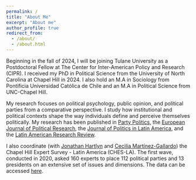 ```yaml
---
permalink: /
title: "About Me"
excerpt: "About me"
author_profile: true
redirect_from: 
  - /about/
  - /about.html
---
```


Beginning in the fall of 2024, I will be joining Tulane University as a Postdoctoral Fellow at The Center for Inter-American Policy and Research (CIPR). I received my PhD in Political Science from the University of North Carolina at Chapel Hill in 2024. I also hold an M.A in Sociology from Pontificia Universidad Católica de Chile and an M.A in Political Science from UNC-Chapel Hill.

My research focuses on political psychology, public opinion, and political parties from a comparative perspective. I study how institutional and political contexts shape the way individuals define and perceive themselves politically. My research has been published in <a href="https://journals.sagepub.com/doi/abs/10.1177/13540688221090604"> Party Politics</a>, the  <a href="http://doi.org/10.1111/1475-6765.12638"> European Journal of Political Research</a>, the <a href="https://journals.sagepub.com/doi/full/10.1177/1866802X211069378"> Journal of Politics in Latin America</a>, and the <a href="https://www.cambridge.org/core/journals/latin-american-research-review/article/ideological-preferences-and-evolution-of-the-religious-cleavage-in-chile-19982014/595F537E6D72FE5FE8D434D9D975172A"> Latin American Research Review</a>.

I also coordinate (with <a href="https://hartlyn.web.unc.edu/">Jonathan Hartlyn</a> and <a href="https://ceciliamg.web.unc.edu/">Cecilia Martínez-Gallardo</a>) the Chapel Hill Expert Survey - Latin America (CHES-LA). The first wave, conducted in 2020, asked 160 experts to place 112 political parties and 13 presidents on an extensive set of issues and dimensions. The data can be accessed <a href="https://www.chesdata.eu/chesla">here</a>. 